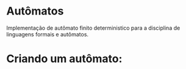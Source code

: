 # Autômatos

Implementação de autômato finito deterministico para a disciplina de linguagens formais e autômatos.

# Criando um autômato:
